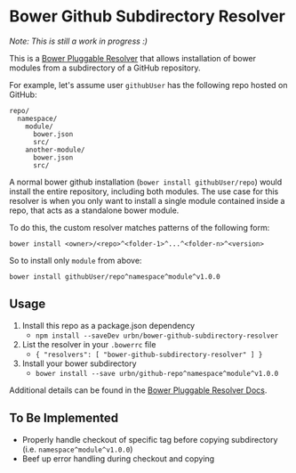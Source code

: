 # Bower Github Subdirectory Resolver

*Note: This is still a work in progress :)*

This is a [Bower Pluggable Resolver](http://bower.io/docs/pluggable-resolvers/)
that allows installation of bower modules from a subdirectory of a GitHub
repository.

For example, let's assume user `githubUser` has the following repo hosted on
GitHub:

```
repo/
  namespace/
    module/
      bower.json
      src/
    another-module/
      bower.json
      src/
```

A normal bower github installation (`bower install githubUser/repo`) would
install the entire repository, including both modules.  The use case for this
resolver is when you only want to install a single module contained inside a
repo, that acts as a standalone bower module.

To do this, the custom resolver matches patterns of the following form:

```
bower install <owner>/<repo>^<folder-1>^...^<folder-n>^<version>
```

So to install only `module` from above:
```
bower install githubUser/repo^namespace^module^v1.0.0
```
## Usage

1. Install this repo as a package.json dependency
    * `npm install --saveDev urbn/bower-github-subdirectory-resolver`
2. List the resolver in your `.bowerrc` file
    * `{ "resolvers": [ "bower-github-subdirectory-resolver" ] }`
3. Install your bower subdirectory
    * `bower install --save urbn/github-repo^namespace^module^v1.0.0`

Additional details can be found in the
[Bower Pluggable Resolver Docs](http://bower.io/docs/pluggable-resolvers/).

## To Be Implemented
* Properly handle checkout of specific tag before copying subdirectory (i.e.
  `namespace^module^v1.0.0`)
* Beef up error handling during checkout and copying

